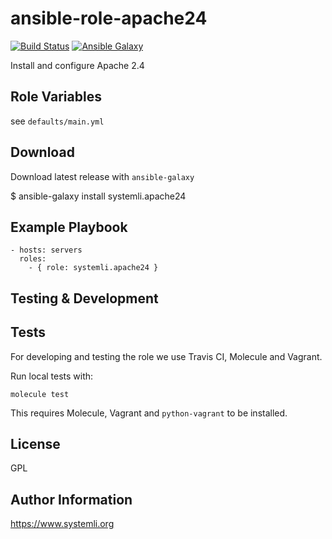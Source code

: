 # ansible-role-apache24

[![Build Status](https://travis-ci.com/systemli/ansible-role-apache24.svg?branch=master)](https://travis-ci.com/systemli/ansible-role-apache24)
[![Ansible Galaxy](http://img.shields.io/badge/ansible--galaxy-apache24-blue.svg)](https://galaxy.ansible.com/systemli/apache24/)

Install and configure Apache 2.4

## Role Variables

see `defaults/main.yml`

## Download

Download latest release with `ansible-galaxy`

$ ansible-galaxy install systemli.apache24

## Example Playbook

```
- hosts: servers
  roles:
    - { role: systemli.apache24 }
```

Testing & Development
---------------------

Tests
-----

For developing and testing the role we use Travis CI, Molecule and Vagrant. 

Run local tests with:

```
molecule test 
```

This requires Molecule, Vagrant and `python-vagrant` to be installed.

## License

GPL

## Author Information

https://www.systemli.org
